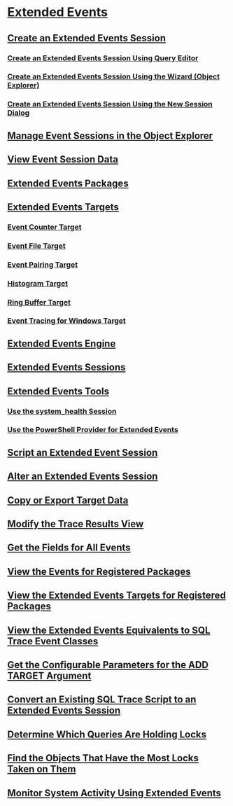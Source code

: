 # [Extended Events](extended-events.md)
## [Create an Extended Events Session](../../database-engine/create-an-extended-events-session.md)
### [Create an Extended Events Session Using Query Editor](../../database-engine/create-an-extended-events-session-using-query-editor.md)
### [Create an Extended Events Session Using the Wizard (Object Explorer)](../../database-engine/create-an-extended-events-session-using-the-wizard-object-explorer.md)
### [Create an Extended Events Session Using the New Session Dialog](../../database-engine/create-an-extended-events-session-using-the-new-session-dialog.md)
## [Manage Event Sessions in the Object Explorer](manage-event-sessions-in-the-object-explorer.md)
## [View Event Session Data](../../database-engine/view-event-session-data.md)
## [Extended Events Packages](sql-server-extended-events-packages.md)
## [Extended Events Targets](../../database-engine/sql-server-extended-events-targets.md)
### [Event Counter Target](../../database-engine/event-counter-target.md)
### [Event File Target](../../database-engine/event-file-target.md)
### [Event Pairing Target](../../database-engine/event-pairing-target.md)
### [Histogram Target](../../database-engine/histogram-target.md)
### [Ring Buffer Target](../../database-engine/ring-buffer-target.md)
### [Event Tracing for Windows Target](event-tracing-for-windows-target.md)
## [Extended Events Engine](sql-server-extended-events-engine.md)
## [Extended Events Sessions](sql-server-extended-events-sessions.md)
## [Extended Events Tools](extended-events-tools.md)
### [Use the system_health Session](use-the-ssms-xe-profiler.md)
### [Use the PowerShell Provider for Extended Events](use-the-powershell-provider-for-extended-events.md)
## [Script an Extended Event Session](../../database-engine/script-an-extended-event-session.md)
## [Alter an Extended Events Session](alter-an-extended-events-session.md)
## [Copy or Export Target Data](../../database-engine/copy-or-export-target-data.md)
## [Modify the Trace Results View](../../database-engine/modify-the-trace-results-view.md)
## [Get the Fields for All Events](../../database-engine/get-the-fields-for-all-events.md)
## [View the Events for Registered Packages](../../database-engine/view-the-events-for-registered-packages.md)
## [View the Extended Events Targets for Registered Packages](../../database-engine/view-the-extended-events-targets-for-registered-packages.md)
## [View the Extended Events Equivalents to SQL Trace Event Classes](view-the-extended-events-equivalents-to-sql-trace-event-classes.md)
## [Get the Configurable Parameters for the ADD TARGET Argument](../../database-engine/get-the-configurable-parameters-for-the-add-target-argument.md)
## [Convert an Existing SQL Trace Script to an Extended Events Session](convert-an-existing-sql-trace-script-to-an-extended-events-session.md)
## [Determine Which Queries Are Holding Locks](determine-which-queries-are-holding-locks.md)
## [Find the Objects That Have the Most Locks Taken on Them](find-the-objects-that-have-the-most-locks-taken-on-them.md)
## [Monitor System Activity Using Extended Events](monitor-system-activity-using-extended-events.md)

